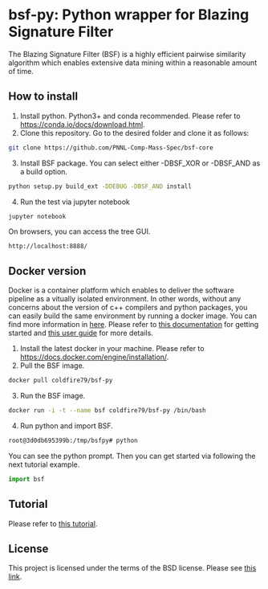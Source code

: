 # bsf-py: Python wrapper for Blazing Signature Filter
The Blazing Signature Filter (BSF) is a highly efficient pairwise similarity algorithm which enables extensive data mining within a reasonable amount of time.


## How to install
1. Install python. Python3+ and conda recommended. 
Please refer to https://conda.io/docs/download.html.
2. Clone this repository.
Go to the desired folder and clone it as follows:
```bash
git clone https://github.com/PNNL-Comp-Mass-Spec/bsf-core
```
3. Install BSF package. You can select either -DBSF_XOR or -DBSF_AND as a build option.
```bash
python setup.py build_ext -DDEBUG -DBSF_AND install
```
4. Run the test via jupyter notebook
```bash
jupyter notebook
```
On browsers, you can access the tree GUI. 
```url
http://localhost:8888/
```

## Docker version
Docker is a container platform which enables to deliver the software pipeline as a vitually isolated environment. In other words, without any concerns about the version of c++ compilers and python packages, you can easily build the same environment by running a docker image. You can find more information in [here](https://www.docker.com/what-docker).
Please refer to [this documentation](https://docs.docker.com/get-started/) for getting started and [this user guide](https://docs.docker.com/engine/userguide/) for more details.
1. Install the latest docker in your machine.
Please refer to https://docs.docker.com/engine/installation/.
2. Pull the BSF image.
```bash
docker pull coldfire79/bsf-py
```
3. Run the BSF image.
```bash
docker run -i -t --name bsf coldfire79/bsf-py /bin/bash
```
4. Run python and import BSF.
```bash
root@3d0db695399b:/tmp/bsfpy# python
```
You can see the python prompt. Then you can get started via following the next tutorial example.
```python
import bsf
```
## Tutorial
Please refer to [this tutorial](tutorial.ipynb).

## License
This project is licensed under the terms of the BSD license. Please see [this link](LICENSE.txt).
